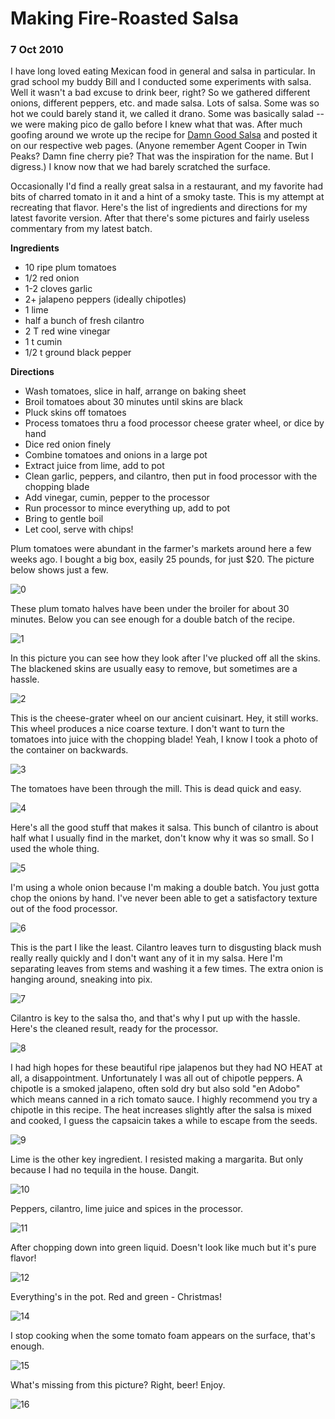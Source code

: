 # Making Fire-Roasted Salsa

### 7 Oct 2010

I have long loved eating Mexican food in general and salsa in
particular.  In grad school my buddy Bill and I conducted
some experiments with salsa.  Well it wasn't a bad excuse to drink
beer, right?  So we gathered different onions, different peppers,
etc. and made salsa.  Lots of salsa.  Some was so hot we could barely
stand it, we called it drano.  Some was basically salad -- we were
making pico de gallo before I knew what that was.  After much goofing
around we wrote up the recipe for
<A HREF="http://maultech.com/chrislott/misc/salsa-eng.html">
Damn Good Salsa</A> and posted it on our respective web pages.
(Anyone remember Agent Cooper in Twin Peaks?  Damn fine cherry pie?
That was the inspiration for the name.  But I digress.)  I know now
that we had barely scratched the surface.

Occasionally I'd find a really great salsa in a restaurant, and my
favorite had bits of charred tomato in it and a hint of a smoky
taste.  This is my attempt at recreating that flavor.  Here's the list
of ingredients and directions for my latest favorite version. After
that there's some pictures and fairly useless commentary from my
latest batch.  

__Ingredients__

* 10 ripe plum tomatoes
* 1/2 red onion
* 1-2 cloves garlic
* 2+ jalapeno peppers (ideally chipotles)
* 1 lime
* half a bunch of fresh cilantro
* 2 T red wine vinegar
* 1 t cumin
* 1/2 t ground black pepper

__Directions__

* Wash tomatoes, slice in half, arrange on baking sheet
* Broil tomatoes about 30 minutes until skins are black
* Pluck skins off tomatoes
* Process tomatoes thru a food processor cheese grater wheel,
     or dice by hand
* Dice red onion finely
* Combine tomatoes and onions in a large pot
* Extract juice from lime, add to pot
* Clean garlic, peppers, and cilantro, then put in food processor
  with the chopping blade
* Add vinegar, cumin, pepper to the processor
* Run processor to mince everything up, add to pot
* Bring to gentle boil
* Let cool, serve with chips!

Plum tomatoes were abundant in the farmer's markets around here a few
weeks ago.  I bought a big box, easily 25 pounds, for just $20.  The
picture below shows just a few.

![0](pix/salsa-0.jpg)

These plum tomato halves have been under the broiler for about 30
minutes.   Below you can see enough for a double batch of the recipe.

![1](pix/salsa-1.jpg)

In this picture you can see how they look after I've plucked off all
the skins.  The blackened skins are usually easy to remove, but
sometimes are a hassle.  

![2](pix/salsa-2.jpg)

This is the cheese-grater wheel on our ancient cuisinart.  Hey, it
still works.  This wheel produces a nice coarse texture.  I don't want
to turn the tomatoes into juice with the chopping blade!  Yeah, I know
I took a photo of the container on backwards.

![3](pix/salsa-3.jpg)

The tomatoes have been through the mill.  This is dead quick and easy.

![4](pix/salsa-4.jpg)

Here's all the good stuff that makes it salsa.  This bunch of cilantro is
about half what I usually find in the market, don't know why it was so
small.  So I used the whole thing.  

![5](pix/salsa-5.jpg)

I'm using a whole onion because I'm making a double batch.  You just
gotta chop the onions by hand.  I've never been able to get a
satisfactory texture out of the food processor. 

![6](pix/salsa-6.jpg)

This is the part I like the least.  Cilantro leaves turn to disgusting
black mush really really quickly and I don't want any of it in my
salsa.  Here I'm separating leaves from stems and washing it a few times.
The extra onion is hanging around, sneaking into pix.

![7](pix/salsa-7.jpg)

Cilantro is key to the salsa tho, and that's why I put up with the
hassle.  Here's the cleaned result, ready for the processor.

![8](pix/salsa-8.jpg)

I had high hopes for these beautiful ripe jalapenos but they had NO
HEAT at all, a disappointment.  Unfortunately I was all out of
chipotle peppers.  A chipotle is a smoked jalapeno, often sold dry
but also sold "en Adobo" which means canned in a rich tomato sauce.
I highly recommend you try a chipotle in this recipe.  The heat 
increases slightly after the salsa is mixed and cooked, I guess the
capsaicin takes a while to escape from the seeds.

![9](pix/salsa-9.jpg)

Lime is the other key ingredient.  I resisted making a margarita.  But
only because I had no tequila in the house.  Dangit.

![10](pix/salsa-10.jpg)

Peppers, cilantro, lime juice and spices in the processor.

![11](pix/salsa-11.jpg)

After chopping down into green liquid.  Doesn't look like much but
it's pure flavor!

![12](pix/salsa-12.jpg)

Everything's in the pot.  Red and green - Christmas!

![14](pix/salsa-14.jpg)

I stop cooking when the some tomato foam appears on the surface,
that's enough.

![15](pix/salsa-15.jpg)

What's missing from this picture?  Right, beer!  Enjoy.

![16](pix/salsa-16.jpg)
